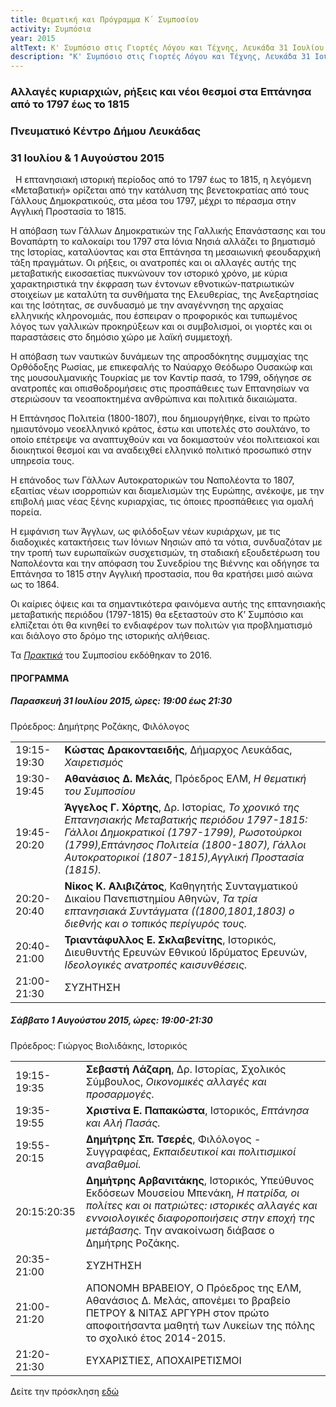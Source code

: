 ```yaml
---
title: Θεματική και Πρόγραμμα Κ΄ Συμποσίου
activity: Συμπόσια
year: 2015
altText: Κ' Συμπόσιο στις Γιορτές Λόγου και Τέχνης, Λευκάδα 31 Ιουλίου - 1 Αυγούστου 2015, *Αλλαγές κυριαρχιών, ρήξεις και νέοι θεσμοί στα Επτάνησα από το 1797 έως το 1815*. Η Θεματική και το προγράμμα του Συμποσίου Κ´ βρίσκονται [εδώ](/xroniko/symposia/symposio_20.html). Τα [*Πρακτικά*](/publications/praktika_symposiwn/praktika_symposiou_20.html) εκδόθηκαν το 2016.
description: "Κ' Συμπόσιο στις Γιορτές Λόγου και Τέχνης, Λευκάδα 31 Ιουλίου - 1 Αυγούστου 2015, *Αλλαγές κυριαρχιών, ρήξεις και νέοι θεσμοί στα Επτάνησα από το 1797 έως το 1815*."
---
```


### Αλλαγές κυριαρχιών, ρήξεις και νέοι θεσμοί στα Επτάνησα από το 1797 έως το 1815
### Πνευματικό Κέντρο Δήμου Λευκάδας
### 31 Ιουλίου & 1 Αυγούστου 2015
 
Η επτανησιακή ιστορική περίοδος από το 1797 έως το 1815, η λεγόμενη «Μεταβατική» ορίζεται από την κατάλυση της βενετοκρατίας από τους Γάλλους Δημοκρατικούς, στα μέσα του 1797, μέχρι το πέρασμα στην Αγγλική Προστασία το 1815.

Η απόβαση των Γάλλων Δημοκρατικών της Γαλλικής Επανάστασης και του Βοναπάρτη το καλοκαίρι του 1797 στα Ιόνια Νησιά αλλάζει το βηματισμό της Ιστορίας, καταλύοντας και στα Επτάνησα τη μεσαιωνική φεουδαρχική τάξη πραγμάτων. Οι ρήξεις, οι ανατροπές και οι αλλαγές αυτής της μεταβατικής εικοσαετίας πυκνώνουν τον ιστορικό χρόνο, με κύρια χαρακτηριστικά την έκφραση των έντονων εθνοτικών-πατριωτικών στοιχείων με καταλύτη τα συνθήματα της Ελευθερίας, της Ανεξαρτησίας και της Ισότητας, σε συνδυασμό με την αναγέννηση της αρχαίας ελληνικής κληρονομιάς, που έσπειραν ο προφορικός και τυπωμένος λόγος των γαλλικών προκηρύξεων και οι συμβολισμοί, οι γιορτές και οι παραστάσεις στο δημόσιο χώρο με λαϊκή συμμετοχή.

Η απόβαση των ναυτικών δυνάμεων της απροσδόκητης συμμαχίας της Ορθόδοξης Ρωσίας, με επικεφαλής το Ναύαρχο Θεόδωρο Ουσακώφ και της μουσουλμανικής Τουρκίας με τον Καντίρ πασά, το 1799, οδήγησε σε ανατροπές και οπισθοδρομήσεις στις προσπάθειες των Επτανησίων να στεριώσουν τα νεοαποκτημένα ανθρώπινα και πολιτικά δικαιώματα.

Η Επτάνησος Πολιτεία \(1800-1807\), που δημιουργήθηκε, είναι το πρώτο ημιαυτόνομο νεοελληνικό κράτος, έστω και υποτελές στο σουλτάνο, το οποίο επέτρεψε να αναπτυχθούν και να δοκιμαστούν νέοι πολιτειακοί και διοικητικοί θεσμοί και να  αναδειχθεί ελληνικό πολιτικό προσωπικό στην υπηρεσία τους.

Η επάνοδος των Γάλλων Αυτοκρατορικών του Ναπολέοντα το 1807, εξαιτίας νέων ισορροπιών και διαμελισμών της Ευρώπης, ανέκοψε, με την επιβολή μιας νέας ξένης κυριαρχίας, τις όποιες προσπάθειες για ομαλή πορεία.

Η εμφάνιση των Άγγλων, ως φιλόδοξων νέων κυριάρχων, με τις διαδοχικές κατακτήσεις των Ιόνιων Νησιών από τα νότια, συνδυαζόταν με την τροπή των ευρωπαϊκών συσχετισμών, τη σταδιακή εξουδετέρωση του Ναπολέοντα και την απόφαση του Συνεδρίου της Βιέννης και οδήγησε τα Επτάνησα το 1815 στην Αγγλική προστασία, που θα κρατήσει μισό αιώνα ως το 1864.

Οι καίριες όψεις και τα σημαντικότερα φαινόμενα αυτής της επτανησιακής μεταβατικής περιόδου \(1797-1815\) θα εξεταστούν στο Κ’ Συμπόσιο και ελπίζεται ότι θα κινηθεί το ενδιαφέρον των πολιτών για προβληματισμό και διάλογο στο δρόμο της ιστορικής αλήθειας.

Τα [*Πρακτικά*](/publications/praktika_symposiwn/praktika_symposiou_20.html) του Συμποσίου εκδόθηκαν το 2016.

#### ΠΡΟΓΡΑΜΜΑ

##### Παρασκευή 31 Ιουλίου 2015, ώρες: 19:00 έως 21:30

Πρόεδρος: Δημήτρης Ροζάκης, Φιλόλογος

|                              |                        |
| :--------------------------- | :----------------------|
|19:15-19:30 |**Κώστας Δρακονταειδής**, Δήμαρχος Λευκάδας, *Χαιρετισμός*
|19:30-19:45 |**Αθανάσιος Δ. Μελάς**, Πρόεδρος ΕΛΜ, *Η θεματική του Συμποσίου*
|19:45-20:20 |**Άγγελος Γ. Χόρτης**, Δρ. Ιστορίας, *Το χρονικό της Επτανησιακής Μεταβατικής περιόδου 1797-1815: Γάλλοι Δημοκρατικοί \(1797-1799\), Ρωσοτούρκοι \(1799\),Επτάνησος Πολιτεία \(1800-1807\), Γάλλοι Αυτοκρατορικοί \(1807-1815\),Αγγλική Προστασία \(1815\).*
|20:20-20:40 |**Νίκος Κ. Αλιβιζάτος**, Καθηγητής Συνταγματικού Δικαίου Πανεπιστημίου Αθηνών, *Τα τρία επτανησιακά Συντάγματα \(\(1800,1801,1803\) ο διεθνής και ο τοπικός περίγυρός τους.*
|20:40-21:00 |**Τριαντάφυλλος Ε. Σκλαβενίτης**, Ιστορικός, Διευθυντής Ερευνών Εθνικού Ιδρύματος Ερευνών, *Ιδεολογικές ανατροπές καισυνθέσεις.*
|21:00-21:30 |ΣΥΖΗΤΗΣΗ

##### Σάββατο 1 Αυγούστου 2015, ώρες: 19:00-21:30

Πρόεδρος: Γιώργος Βιολιδάκης, Ιστορικός

|                              |                        |
| :--------------------------- | :----------------------|
|19:15-19:35 |**Σεβαστή Λάζαρη**, Δρ. Ιστορίας, Σχολικός Σύμβουλος, *Οικονομικές αλλαγές και  προσαρμογές.*
|19:35-19:55 |**Χριστίνα Ε. Παπακώστα**, Ιστορικός, *Επτάνησα και Αλή Πασάς.*
|19:55-20:15 |**Δημήτρης Σπ. Τσερές**, Φιλόλογος - Συγγραφέας, *Εκπαιδευτικοί και πολιτισμικοί αναβαθμοί.*
|20:15:20:35 |**Δημήτρης Αρβανιτάκης**, Ιστορικός, Υπεύθυνος Εκδόσεων Μουσείου Μπενάκη, *Η πατρίδα, οι πολίτες και οι πατριώτες: ιστορικές αλλαγές και εννοιολογικές διαφοροποιήσεις στην εποχή της μετάβασης.* Την ανακοίνωση διάβασε ο Δημήτρης Ροζάκης.
|20:35-21:00 |ΣΥΖΗΤΗΣΗ
|21:00-21:20 |ΑΠΟΝΟΜΗ ΒΡΑΒΕΙΟΥ, Ο Πρόεδρος της ΕΛΜ, Αθανάσιος Δ. Μελάς, απονέμει το βραβείο ΠΕΤΡΟΥ & ΝΙΤΑΣ ΑΡΓΥΡΗ στον πρώτο αποφοιτήσαντα μαθητή των Λυκείων της πόλης το σχολικό έτος 2014-2015.
|21:20-21:30 |ΕΥΧΑΡΙΣΤΙΕΣ, ΑΠΟΧΑΙΡΕΤΙΣΜΟΙ

Δείτε την πρόσκληση [εδώ](/documents/prosklhsh_symposio_20.pdf)
